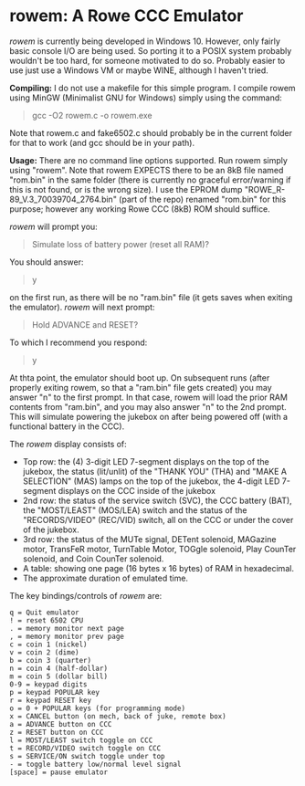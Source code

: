 rowem: A Rowe CCC Emulator
==========================

_rowem_ is currently being developed in Windows 10.  However, only fairly basic console I/O are being used.  So porting it to a POSIX system probably wouldn't be too hard, for someone motivated to do so.  Probably easier to use just use a Windows VM or maybe WINE, although I haven't tried.

**Compiling:** I do not use a makefile for this simple program.  I compile rowem using MinGW (Minimalist GNU for Windows) simply using the command:

> gcc -O2 rowem.c -o rowem.exe

Note that rowem.c and fake6502.c should probably be in the current folder for that to work (and gcc should be in your path).

**Usage:**  There are no command line options supported.  Run rowem simply using "rowem".  Note that rowem EXPECTS there to be an 8kB file named "rom.bin" in the same folder (there is currently no graceful error/warning if this is not found, or is the wrong size).  I use the EPROM dump "ROWE_R-89_V.3_70039704_2764.bin" (part of the repo) renamed "rom.bin" for this purpose; however any working Rowe CCC (8kB) ROM should suffice.

_rowem_ will prompt you:
> Simulate loss of battery power (reset all RAM)?

You should answer:

> y

on the first run, as there will be no "ram.bin" file (it gets saves when exiting the emulator).  _rowem_ will next prompt:

>  Hold ADVANCE and RESET?

To which I recommend you respond:

>  y

At thta point, the emulator should boot up.  On subsequent runs (after properly exiting rowem, so that a "ram.bin" file gets created) you may answer "n" to the first prompt.  In that case, rowem will load the prior RAM contents from "ram.bin", and you may also answer "n" to the 2nd prompt.  This will simulate powering the jukebox on after being powered off (with a functional battery in the CCC).

The _rowem_ display consists of:
 - Top row: the (4) 3-digit LED 7-segment displays on the top of the jukebox, 
            the status (lit/unlit) of the "THANK YOU" (THA) and "MAKE A SELECTION" (MAS) lamps on the top of the jukebox,
            the 4-digit LED 7-segment displays on the CCC inside of the jukebox
 - 2nd row: the status of the service switch (SVC), the CCC battery (BAT), the "MOST/LEAST" (MOS/LEA) switch
            and the status of the "RECORDS/VIDEO" (REC/VID) switch, all on the CCC or under the cover of the jukebox.
 - 3rd row: the status of the MUTe signal, DETent solenoid, MAGazine motor, TransFeR motor, TurnTable Motor,
            TOGgle solenoid, Play CounTer solenoid, and Coin CounTer solenoid.
 - A table: showing one page (16 bytes x 16 bytes) of RAM in hexadecimal.
 - The approximate duration of emulated time.

The key bindings/controls of _rowem_ are:

    q = Quit emulator
    ! = reset 6502 CPU
    . = memory monitor next page
    , = memory monitor prev page
    c = coin 1 (nickel)
    v = coin 2 (dime)
    b = coin 3 (quarter)
    n = coin 4 (half-dollar)
    m = coin 5 (dollar bill)
    0-9 = keypad digits
    p = keypad POPULAR key
    r = keypad RESET key
    o = 0 + POPULAR keys (for programming mode)
    x = CANCEL button (on mech, back of juke, remote box)
    a = ADVANCE button on CCC
    z = RESET button on CCC
    l = MOST/LEAST switch toggle on CCC
    t = RECORD/VIDEO switch toggle on CCC
    s = SERVICE/ON switch toggle under top
    - = toggle battery low/normal level signal
    [space] = pause emulator
